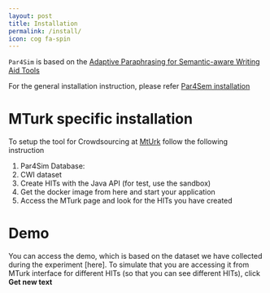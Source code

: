 ```yaml
---
layout: post
title: Installation
permalink: /install/
icon: cog fa-spin
---
```


``Par4Sim`` is based on the [Adaptive Paraphrasing for Semantic-aware Writing Aid Tools](https://uhh-lt.github.io/par4sem/about/)

For the general installation instruction, please refer [Par4Sem installation](https://uhh-lt.github.io/par4sem/install/)

MTurk specific installation
===


To setup the tool for Crowdsourcing at [MtUrk](https://www.mturk.com/) follow the following instruction

1. Par4Sim Database:
1. CWI dataset
1. Create HITs with the Java API (for test, use the sandbox)
1. Get the docker image from here and start your application
1. Access the MTurk page and look for the HITs you have created

Demo
===
You can access the demo, which is based on the dataset we have collected during the experiment [here].
To simulate that you are accessing it from MTurk interface for different HITs (so that you can see different HITs), click **Get new text**
